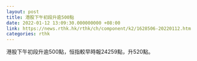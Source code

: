 ```yaml
---
layout: post
title: 港股下午初段升逾500點
date: 2022-01-12 13:09:30.000000000 +08:00
link: https://news.rthk.hk/rthk/ch/component/k2/1628506-20220112.htm
categories: rthk
---
```


港股下午初段升逾500點，恒指較早時報24259點，升520點。
